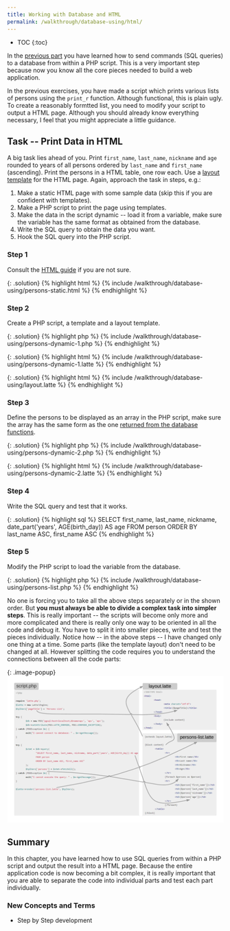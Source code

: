 ```yaml
---
title: Working with Database and HTML
permalink: /walkthrough/database-using/html/
---
```


* TOC
{:toc}

In the [previous part](/walkthrough/database-using/) you have learned how to send 
commands (SQL queries) to a database from within a PHP script. This is a very important
step because now you know all the core pieces needed to build a web application.

In the previous exercises, you have made a script which prints various lists of 
persons using the `print_r` function. Although functional, this is plain ugly. 
To create a reasonably formtted list, you need to modify your script to output 
a HTML page. Although you should already know everything necessary, I feel that
you might appreciate a little guidance.

## Task -- Print Data in HTML
A big task lies ahead of you. Print `first_name`, `last_name`, `nickname` and
`age` rounded to years of all persons ordered by `last_name` and `first_name` (ascending).
Print the persons in a HTML table, one row each. Use a
[layout template](/walkthrough/templates-layout/) for the HTML page.
Again, approach the task in steps, e.g.:

1. Make a static HTML page with some sample data (skip this if you are confident with templates).
2. Make a PHP script to print the page using templates.
3. Make the data in the script dynamic -- load it from a variable, make sure the variable has the same
format as obtained from the database.
4. Write the SQL query to obtain the data you want.
5. Hook the SQL query into the PHP script.

### Step 1
Consult the [HTML guide](/walkthrough/html/) if you are not sure.

{: .solution}
{% highlight html %}
{% include /walkthrough/database-using/persons-static.html %}
{% endhighlight %}

### Step 2
Create a PHP script, a template and a layout template.

{: .solution}
{% highlight php %}
{% include /walkthrough/database-using/persons-dynamic-1.php %}
{% endhighlight %}

{: .solution}
{% highlight html %}
{% include /walkthrough/database-using/persons-dynamic-1.latte %}
{% endhighlight %}

{: .solution}
{% highlight html %}
{% include /walkthrough/database-using/layout.latte %}
{% endhighlight %}

### Step 3
Define the persons to be displayed as an array in the PHP script, make
sure the array has the same form as the one
[returned from the database functions](#selecting-data).

{: .solution}
{% highlight php %}
{% include /walkthrough/database-using/persons-dynamic-2.php %}
{% endhighlight %}

{: .solution}
{% highlight html %}
{% include /walkthrough/database-using/persons-dynamic-2.latte %}
{% endhighlight %}

### Step 4
Write the SQL query and test that it works.

{: .solution}
{% highlight sql %}
SELECT first_name, last_name, nickname, date_part('years', AGE(birth_day)) AS age
FROM person
ORDER BY last_name ASC, first_name ASC
{% endhighlight %}

### Step 5
Modify the PHP script to load the variable from the database.

{: .solution}
{% highlight php %}
{% include /walkthrough/database-using/persons-list.php %}
{% endhighlight %}

No one is forcing you to take all the above steps separately or in the shown order.
But **you must always be able to divide a complex task into simpler steps**. This
is really important -- the scripts will become only more and more complicated and there is really
only one way to be oriented in all the code and debug it. You have to split it into smaller pieces,
write and test the pieces individually. Notice how -- in the above steps -- I have changed only one thing
at a time. Some parts (like the template layout) don't need to be changed at all. However splitting
the code requires you to understand the connections between all the code parts:

{: .image-popup}
![Schema of variables](code-schematic.png)

## Summary
In this chapter, you have learned how to use SQL queries from within a PHP script and
output the result into a HTML page.
Because the entire application code is now becoming a bit complex, it is really important that
you are able to separate the code into individual parts and test each part individually.

### New Concepts and Terms
- Step by Step development